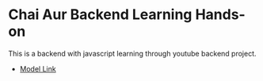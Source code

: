 # Chai Aur Backend Learning Hands-on

This is a backend with javascript learning through youtube backend project. 
- [Model Link](https://app.eraser.io/workspace/679emhyIjeWefsIBhUwD?origin=share)
